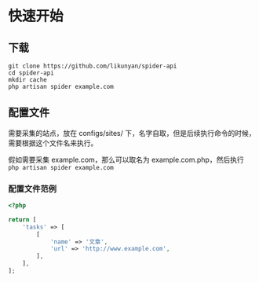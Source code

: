 # 快速开始

## 下载

```shell
git clone https://github.com/likunyan/spider-api
cd spider-api
mkdir cache
php artisan spider example.com
```

## 配置文件

需要采集的站点，放在 configs/sites/ 下，名字自取，但是后续执行命令的时候，需要根据这个文件名来执行。 

假如需要采集 example.com，那么可以取名为 example.com.php，然后执行 `php artisan spider example.com`

### 配置文件范例

```php
<?php

return [
    'tasks' => [
        [
            'name' => '文章',
            'url' => 'http://www.example.com',
        ],
    ],
];
```
